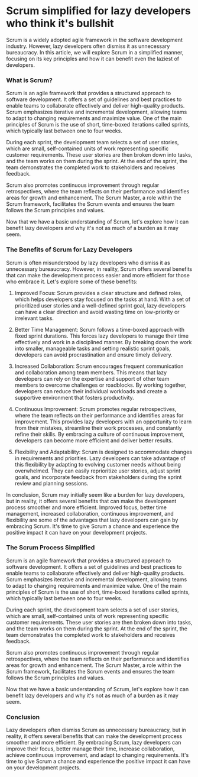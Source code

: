 # Scrum simplified for lazy developers who think it's bullshit

Scrum is a widely adopted agile framework in the software development industry. However, lazy developers often dismiss
it as unnecessary bureaucracy. In this article, we will explore Scrum in a simplified manner, focusing on its key
principles and how it can benefit even the laziest of developers.

### What is Scrum?

Scrum is an agile framework that provides a structured approach to software development. It offers a set of guidelines
and best practices to enable teams to collaborate effectively and deliver high-quality products. Scrum emphasizes
iterative and incremental development, allowing teams to adapt to changing requirements and maximize value. One of the
main principles of Scrum is the use of short, time-boxed iterations called sprints, which typically last between one to
four weeks.

During each sprint, the development team selects a set of user stories, which are small, self-contained units of work
representing specific customer requirements. These user stories are then broken down into tasks, and the team works on
them during the sprint. At the end of the sprint, the team demonstrates the completed work to stakeholders and receives
feedback.

Scrum also promotes continuous improvement through regular retrospectives, where the team reflects on their performance
and identifies areas for growth and enhancement. The Scrum Master, a role within the Scrum framework, facilitates the
Scrum events and ensures the team follows the Scrum principles and values.

Now that we have a basic understanding of Scrum, let's explore how it can benefit lazy developers and why it's not as
much of a burden as it may seem.

### The Benefits of Scrum for Lazy Developers

Scrum is often misunderstood by lazy developers who dismiss it as unnecessary bureaucracy. However, in reality, Scrum
offers several benefits that can make the development process easier and more efficient for those who embrace it. Let's
explore some of these benefits:

1. Improved Focus: Scrum provides a clear structure and defined roles, which helps developers stay focused on the tasks
   at hand. With a set of prioritized user stories and a well-defined sprint goal, lazy developers can have a clear
   direction and avoid wasting time on low-priority or irrelevant tasks.

2. Better Time Management: Scrum follows a time-boxed approach with fixed sprint durations. This forces lazy developers
   to manage their time effectively and work in a disciplined manner. By breaking down the work into smaller, manageable
   tasks and setting realistic sprint goals, developers can avoid procrastination and ensure timely delivery.

3. Increased Collaboration: Scrum encourages frequent communication and collaboration among team members. This means
   that lazy developers can rely on the expertise and support of other team members to overcome challenges or
   roadblocks. By working together, developers can reduce their individual workloads and create a supportive environment
   that fosters productivity.

4. Continuous Improvement: Scrum promotes regular retrospectives, where the team reflects on their performance and
   identifies areas for improvement. This provides lazy developers with an opportunity to learn from their mistakes,
   streamline their work processes, and constantly refine their skills. By embracing a culture of continuous
   improvement, developers can become more efficient and deliver better results.

5. Flexibility and Adaptability: Scrum is designed to accommodate changes in requirements and priorities. Lazy
   developers can take advantage of this flexibility by adapting to evolving customer needs without being overwhelmed.
   They can easily reprioritize user stories, adjust sprint goals, and incorporate feedback from stakeholders during the
   sprint review and planning sessions.

In conclusion, Scrum may initially seem like a burden for lazy developers, but in reality, it offers several benefits
that can make the development process smoother and more efficient. Improved focus, better time management, increased
collaboration, continuous improvement, and flexibility are some of the advantages that lazy developers can gain by
embracing Scrum. It's time to give Scrum a chance and experience the positive impact it can have on your development
projects.

### The Scrum Process Simplified

Scrum is an agile framework that provides a structured approach to software development. It offers a set of guidelines
and best practices to enable teams to collaborate effectively and deliver high-quality products. Scrum emphasizes
iterative and incremental development, allowing teams to adapt to changing requirements and maximize value. One of the
main principles of Scrum is the use of short, time-boxed iterations called sprints, which typically last between one to
four weeks.

During each sprint, the development team selects a set of user stories, which are small, self-contained units of work
representing specific customer requirements. These user stories are then broken down into tasks, and the team works on
them during the sprint. At the end of the sprint, the team demonstrates the completed work to stakeholders and receives
feedback.

Scrum also promotes continuous improvement through regular retrospectives, where the team reflects on their performance
and identifies areas for growth and enhancement. The Scrum Master, a role within the Scrum framework, facilitates the
Scrum events and ensures the team follows the Scrum principles and values.

Now that we have a basic understanding of Scrum, let's explore how it can benefit lazy developers and why it's not as
much of a burden as it may seem.

### Conclusion

Lazy developers often dismiss Scrum as unnecessary bureaucracy, but in reality, it offers several benefits that can make
the development process smoother and more efficient. By embracing Scrum, lazy developers can improve their focus, better
manage their time, increase collaboration, achieve continuous improvement, and adapt to changing requirements. It's time
to give Scrum a chance and experience the positive impact it can have on your development projects.
